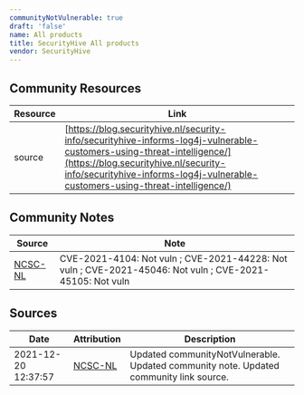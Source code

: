 ```yaml
---
communityNotVulnerable: true
draft: 'false'
name: All products
title: SecurityHive All products
vendor: SecurityHive
---
```



## Community Resources
| Resource | Link |
| --- | --- |
| source | [https://blog.securityhive.nl/security-info/securityhive-informs-log4j-vulnerable-customers-using-threat-intelligence/](https://blog.securityhive.nl/security-info/securityhive-informs-log4j-vulnerable-customers-using-threat-intelligence/) |

## Community Notes
| Source | Note |
| --- | --- |
| [NCSC-NL](https://github.com/NCSC-NL/log4shell/blob/main/software/README.md) | CVE-2021-4104: Not vuln ; CVE-2021-44228: Not vuln ; CVE-2021-45046: Not vuln ; CVE-2021-45105: Not vuln </ul> |

## Sources
| Date | Attribution | Description |
| --- | --- | --- |
| 2021-12-20 12:37:57 | [NCSC-NL](https://github.com/NCSC-NL/log4shell/blob/main/software/README.md) | Updated communityNotVulnerable. Updated community note. Updated community link source.  |
